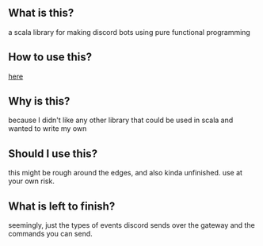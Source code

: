 ## What is this?

a scala library for making discord bots using pure functional programming

## How to use this?

[here](https://github.com/tvoklov/discord4s/wiki/Usage-example)

## Why is this?

because I didn't like any other library that could be used in scala and wanted to write my own

## Should I use this?

this might be rough around the edges, and also kinda unfinished. use at your own risk.

## What is left to finish?

seemingly, just the types of events discord sends over the gateway and the commands you can send.
